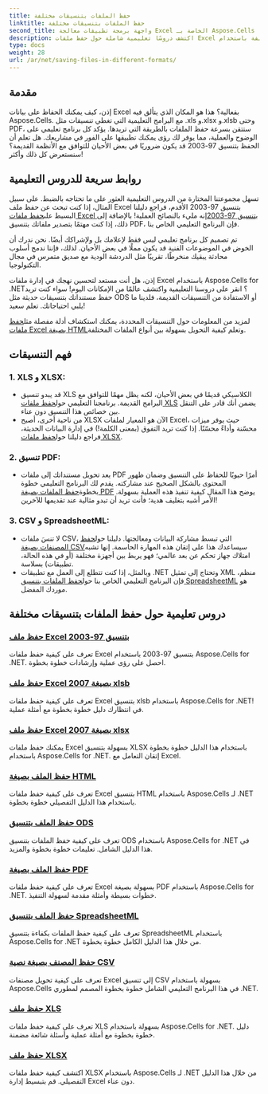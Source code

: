 ```yaml
---
title: حفظ الملفات بتنسيقات مختلفة
linktitle: حفظ الملفات بتنسيقات مختلفة
second_title: واجهة برمجة تطبيقات معالجة Excel الخاصة بـ Aspose.Cells .NET
description: اكتشف دروسًا تعليمية شاملة حول حفظ ملفات Excel بتنسيقات مختلفة باستخدام Aspose.Cells for .NET. عزز مهاراتك في استخدام Excel.
type: docs
weight: 28
url: /ar/net/saving-files-in-different-formats/
---
```

## مقدمة

إذن، كيف يمكنك الحفاظ على بيانات Excel بفعالية؟ هذا هو المكان الذي يتألق فيه Aspose.Cells. مع البرامج التعليمية التي تغطي تنسيقات مثل .xls و.xlsx و.xlsb وحتى PDF، ستتقن بسرعة حفظ الملفات بالطريقة التي تريدها. يؤكد كل برنامج تعليمي على الوضوح والعملية، مما يوفر لك رؤى يمكنك تطبيقها على الفور في مشاريعك. هل تعلم أن الحفظ بتنسيق 97-2003 قد يكون ضروريًا في بعض الأحيان للتوافق مع الأنظمة القديمة؟ سنستعرض كل ذلك وأكثر!

## روابط سريعة للدروس التعليمية
 تسهل مجموعتنا المختارة من الدروس التعليمية العثور على ما تحتاجه بالضبط. على سبيل المثال، إذا كنت تبحث عن حفظ ملف Excel بتنسيق 97-2003 الأقدم، فراجع دليلنا البسيط على[حفظ ملفات Excel بتنسيق 97-2003](./save-excel-file-in-97-2003-format/)إنه مليء بالنصائح العملية! بالإضافة إلى ذلك، إذا كنت مهتمًا بتصدير ملفاتك بتنسيق PDF، فإن البرنامج التعليمي الخاص بنا.

تم تصميم كل برنامج تعليمي ليس فقط لإعلامك بل ولإشراكك أيضًا. نحن ندرك أن الخوض في الموضوعات الفنية قد يكون مملًا في بعض الأحيان. لذلك، فإننا ندمج أسلوب محادثة يبقيك منخرطًا، تقريبًا مثل الدردشة الودية مع صديق متمرس في مجال التكنولوجيا.

إذن، هل أنت مستعد لتحسين نهجك في إدارة ملفات Excel باستخدام Aspose.Cells for .NET؟ انقر على دروسنا التعليمية واكتشف عالمًا من الإمكانات اليوم! سواء كنت تريد حفظ مستنداتك بتنسيقات حديثة مثل ODS أو الاستفادة من التنسيقات القديمة، فلدينا ما يلبي احتياجاتك. تعلم سعيد! 

 لمزيد من المعلومات حول التنسيقات المحددة، يمكنك استكشاف أدلة مفصلة مثل[حفظ ملفات Excel بصيغة HTML](./save-file-in-html-format/)وتعلم كيفية التحويل بسهولة بين أنواع الملفات المختلفة.

## فهم التنسيقات

### 1. XLS و XLSX: 
- قد يبدو تنسيق XLS الكلاسيكي قديمًا في بعض الأحيان، لكنه يظل مهمًا للتوافق مع البرامج القديمة. برنامجنا التعليمي حول[حفظ ملفات XLS](./save-xls-file/) يضمن أنك قادر على التنقل بين خصائص هذا التنسيق دون عناء. 
-  من ناحية أخرى، أصبح XLSX الآن هو المعيار لملفات Excel، حيث يوفر ميزات محسّنة وأداءً محسّنًا. إذا كنت تريد التفوق (بمعنى الكلمة!) في إدارة البيانات الحديثة، فراجع دليلنا حول[حفظ ملفات XLSX](./save-xlsx-file/).

### 2. تنسيق PDF:
-  يعد تحويل مستنداتك إلى ملفات PDF أمرًا حيويًا للحفاظ على التنسيق وضمان ظهور المحتوى بالشكل الصحيح عند مشاركته. يقدم لك البرنامج التعليمي خطوة بخطوة[حفظ الملفات بصيغة PDF](./save-file-in-pdf-format/) يوضح هذا المقال كيفية تنفيذ هذه العملية بسهولة. الأمر أشبه بتغليف هدية؛ فأنت تريد أن تبدو مثالية عند تقديمها للآخرين!

### 3. CSV و SpreadsheetML:
-  لا تنسَ ملفات CSV، التي تبسط مشاركة البيانات ومعالجتها. دليلنا حول[حفظ المصنفات بصيغة CSV](./save-workbook-to-text-csv-format/)سيساعدك هذا على إتقان هذه المهارة الحاسمة. إنها تشبه امتلاك جهاز تحكم عن بعد عالمي؛ فهو يربط بين أجهزة مختلفة (أو في هذه الحالة، تطبيقات) بسلاسة.
-  وبالمثل، إذا كنت تتطلع إلى العمل مع تطبيقات .NET وتحتاج إلى تمثيل XML منظم، فإن البرنامج التعليمي الخاص بنا حول[حفظ الملفات بتنسيق SpreadsheetML](./save-file-in-spreadsheetml-format/) هو موردك المفضل.

## دروس تعليمية حول حفظ الملفات بتنسيقات مختلفة
### [حفظ ملف Excel بتنسيق 97-2003](./save-excel-file-in-97-2003-format/)
تعرف على كيفية حفظ ملفات Excel بتنسيق 97-2003 باستخدام Aspose.Cells for .NET. احصل على رؤى عملية وإرشادات خطوة بخطوة.
### [حفظ ملف Excel بصيغة 2007 xlsb](./save-excel-file-in-2007-xlsb-format/)
تعرف على كيفية حفظ ملفات Excel بتنسيق xlsb باستخدام Aspose.Cells for .NET! في انتظارك دليل خطوة بخطوة مع أمثلة عملية.
### [حفظ ملف Excel بصيغة 2007 xlsx](./save-excel-file-in-2007-xlsx-format/)
يمكنك حفظ ملفات Excel بسهولة بتنسيق XLSX باستخدام هذا الدليل خطوة بخطوة باستخدام Aspose.Cells for .NET. إتقان التعامل مع Excel.
### [حفظ الملف بصيغة HTML](./save-file-in-html-format/)
تعرف على كيفية حفظ ملفات Excel بتنسيق HTML باستخدام Aspose.Cells لـ .NET باستخدام هذا الدليل التفصيلي خطوة بخطوة.
### [حفظ الملف بتنسيق ODS](./save-file-in-ods-format/)
تعرف على كيفية حفظ الملفات بتنسيق ODS باستخدام Aspose.Cells for .NET في هذا الدليل الشامل. تعليمات خطوة بخطوة والمزيد.
### [حفظ الملف بصيغة PDF](./save-file-in-pdf-format/)
تعرف على كيفية حفظ ملفات Excel بسهولة بصيغة PDF باستخدام Aspose.Cells for .NET. خطوات بسيطة وأمثلة مقدمة لسهولة التنفيذ.
### [حفظ الملف بتنسيق SpreadsheetML](./save-file-in-spreadsheetml-format/)
تعرف على كيفية حفظ الملفات بكفاءة بتنسيق SpreadsheetML باستخدام Aspose.Cells for .NET من خلال هذا الدليل الكامل خطوة بخطوة.
### [حفظ المصنف بصيغة نصية CSV](./save-workbook-to-text-csv-format/)
تعرف على كيفية تحويل مصنفات Excel إلى تنسيق CSV بسهولة باستخدام Aspose.Cells في هذا البرنامج التعليمي الشامل خطوة بخطوة المصمم لمطوري .NET.
### [حفظ ملف XLS](./save-xls-file/)
تعرف على كيفية حفظ ملفات XLS بسهولة باستخدام Aspose.Cells for .NET. دليل خطوة بخطوة مع أمثلة عملية وأسئلة شائعة مضمنة.
### [حفظ ملف XLSX](./save-xlsx-file/)
اكتشف كيفية حفظ ملفات XLSX باستخدام Aspose.Cells لـ .NET من خلال هذا الدليل التفصيلي. قم بتبسيط إدارة Excel دون عناء.